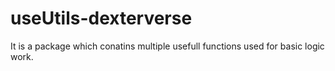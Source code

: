 # useUtils-dexterverse
It is a package which conatins multiple usefull functions used for basic logic work.
